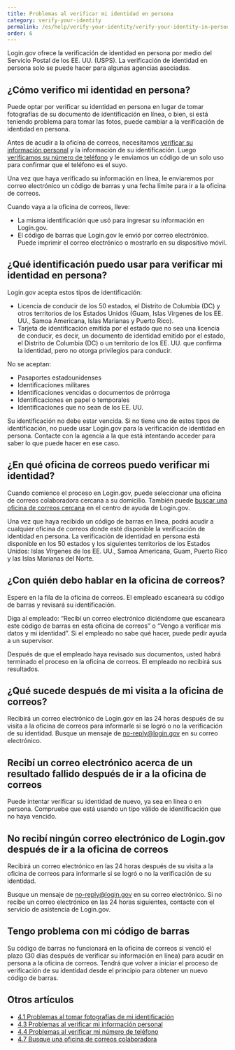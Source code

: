 ```yaml
---
title: Problemas al verificar mi identidad en persona
category: verify-your-identity
permalink: /es/help/verify-your-identity/verify-your-identity-in-person/
order: 6
---
```


Login.gov ofrece la verificación de identidad en persona por medio del Servicio Postal de los EE. UU. (USPS). La verificación de identidad en persona solo se puede hacer para algunas agencias asociadas.

## ¿Cómo verifico mi identidad en persona?

Puede optar por verificar su identidad en persona en lugar de tomar fotografías de su documento de identificación en línea, o bien, si está teniendo problema para tomar las fotos, puede cambiar a la verificación de identidad en persona.

Antes de acudir a la oficina de correos, necesitamos [verificar su información personal](#) y la información de su identificación. Luego [verificamos su número de teléfono](#) y le enviamos un código de un solo uso para confirmar que el teléfono es el suyo.

Una vez que haya verificado su información en línea, le enviaremos por correo electrónico un código de barras y una fecha límite para ir a la oficina de correos.

Cuando vaya a la oficina de correos, lleve:

- La misma identificación que usó para ingresar su información en Login.gov.
- El código de barras que Login.gov le envió por correo electrónico. Puede imprimir el correo electrónico o mostrarlo en su dispositivo móvil.

## ¿Qué identificación puedo usar para verificar mi identidad en persona?

Login.gov acepta estos tipos de identificación:

- Licencia de conducir de los 50 estados, el Distrito de Columbia (DC) y otros territorios de los Estados Unidos (Guam, Islas Vírgenes de los EE. UU., Samoa Americana, Islas Marianas y Puerto Rico).
- Tarjeta de identificación emitida por el estado que no sea una licencia de conducir, es decir, un documento de identidad emitido por el estado, el Distrito de Columbia (DC) o un territorio de los EE. UU. que confirma la identidad, pero no otorga privilegios para conducir.

No se aceptan:

- Pasaportes estadounidenses
- Identificaciones militares
- Identificaciones vencidas o documentos de prórroga
- Identificaciones en papel o temporales
- Identificaciones que no sean de los EE. UU.

Su identificación no debe estar vencida. Si no tiene uno de estos tipos de identificación, no puede usar Login.gov para la verificación de identidad en persona. Contacte con la agencia a la que está intentando acceder para saber lo que puede hacer en ese caso.

## ¿En qué oficina de correos puedo verificar mi identidad?

Cuando comience el proceso en Login.gov, puede seleccionar una oficina de correos colaboradora cercana a su domicilio. También puede [buscar una oficina de correos cercana](#) en el centro de ayuda de Login.gov.

Una vez que haya recibido un código de barras en línea, podrá acudir a cualquier oficina de correos donde esté disponible la verificación de identidad en persona. La verificación de identidad en persona está disponible en los 50 estados y los siguientes territorios de los Estados Unidos: Islas Vírgenes de los EE. UU., Samoa Americana, Guam, Puerto Rico y las Islas Marianas del Norte.

## ¿Con quién debo hablar en la oficina de correos?

Espere en la fila de la oficina de correos. El empleado escaneará su código de barras y revisará su identificación.

Diga al empleado: “Recibí un correo electrónico diciéndome que escaneara este código de barras en esta oficina de correos” o “Vengo a verificar mis datos y mi identidad”. Si el empleado no sabe qué hacer, puede pedir ayuda a un supervisor.

Después de que el empleado haya revisado sus documentos, usted habrá terminado el proceso en la oficina de correos. El empleado no recibirá sus resultados.

## ¿Qué sucede después de mi visita a la oficina de correos?

Recibirá un correo electrónico de Login.gov en las 24 horas después de su visita a la oficina de correos para informarle si se logró o no la verificación de su identidad. Busque un mensaje de [no-reply@login.gov](mailto:no-reply@login.gov) en su correo electrónico.

## Recibí un correo electrónico acerca de un resultado fallido después de ir a la oficina de correos

Puede intentar verificar su identidad de nuevo, ya sea en línea o en persona. Compruebe que está usando un tipo válido de identificación que no haya vencido.

## No recibí ningún correo electrónico de Login.gov después de ir a la oficina de correos

Recibirá un correo electrónico en las 24 horas después de su visita a la oficina de correos para informarle si se logró o no la verificación de su identidad.

Busque un mensaje de [no-reply@login.gov](mailto:no-reply@login.gov) en su correo electrónico. Si no recibe un correo electrónico en las 24 horas siguientes, contacte con el servicio de asistencia de Login.gov.

## Tengo problema con mi código de barras

Su código de barras no funcionará en la oficina de correos si venció el plazo (30 días después de verificar su información en línea) para acudir en persona a la oficina de correos. Tendrá que volver a iniciar el proceso de verificación de su identidad desde el principio para obtener un nuevo código de barras.

## Otros artículos

* [4.1 Problemas al tomar fotografías de mi identificación](#)
* [4.3 Problemas al verificar mi información personal](#)
* [4.4 Problemas al verificar mi número de teléfono](#)
* [4.7 Busque una oficina de correos colaboradora](#)